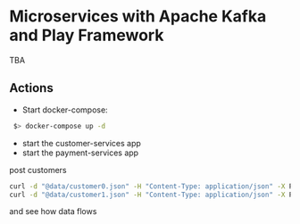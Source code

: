 # Microservices with Apache Kafka and Play Framework

TBA

## Actions

* Start docker-compose:

```bash
 $> docker-compose up -d
```

* start the customer-services app
* start the payment-services app

post customers

```bash
curl -d "@data/customer0.json" -H "Content-Type: application/json" -X POST http://127.0.0.1:9000/customers/new
curl -d "@data/customer1.json" -H "Content-Type: application/json" -X POST http://127.0.0.1:9000/customers/new
```

and see how data flows
